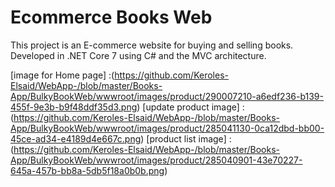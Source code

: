 # Ecommerce Books Web
This project is an E-commerce website for buying and selling books. Developed in .NET Core 7 using C# and the MVC architecture.

[image for Home page] :(https://github.com/Keroles-Elsaid/WebApp-/blob/master/Books-App/BulkyBookWeb/wwwroot/images/product/290007210-a6edf236-b139-455f-9e3b-b9f48ddf35d3.png)
[update product image] : (https://github.com/Keroles-Elsaid/WebApp-/blob/master/Books-App/BulkyBookWeb/wwwroot/images/product/285041130-0ca12dbd-bb00-45ce-ad34-e4189d4e667c.png)
[product list image] :(https://github.com/Keroles-Elsaid/WebApp-/blob/master/Books-App/BulkyBookWeb/wwwroot/images/product/285040901-43e70227-645a-457b-bb8a-5db5f18a0b0b.png)
